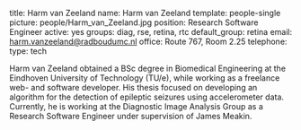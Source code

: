 title: Harm van Zeeland
name: Harm van Zeeland
template: people-single
picture: people/Harm_van_Zeeland.jpg
position: Research Software Engineer
active: yes
groups: diag, rse, retina, rtc
default_group: retina
email: harm.vanzeeland@radboudumc.nl
office: Route 767, Room 2.25
telephone:
type: tech

Harm van Zeeland obtained a BSc degree in Biomedical Engineering at the Eindhoven University of Technology (TU/e), while working as a freelance web- and software developer. His thesis focused on developing an algorithm for the detection of epileptic seizures using accelerometer data. Currently, he is working at the Diagnostic Image Analysis Group as a Research Software Engineer under supervision of James Meakin.
